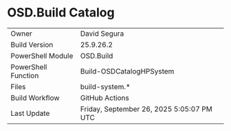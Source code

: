 ﻿# OSD.Build Catalog

| | |
|-|-|
| Owner | David Segura |
| Build Version | 25.9.26.2 |
| PowerShell Module | OSD.Build |
| PowerShell Function | Build-OSDCatalogHPSystem |
| Files | build-system.* |
| Build Workflow | GitHub Actions |
| Last Update | Friday, September 26, 2025 5:05:07 PM UTC |
